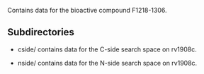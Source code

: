 Contains data for the bioactive compound F1218-1306.

## Subdirectories

- cside/ contains data for the C-side search space on rv1908c.

- nside/ contains data for the N-side search space on rv1908c.

